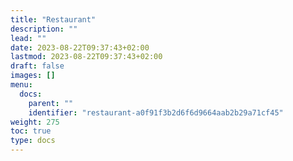 ```yaml
---
title: "Restaurant"
description: ""
lead: ""
date: 2023-08-22T09:37:43+02:00
lastmod: 2023-08-22T09:37:43+02:00
draft: false
images: []
menu:
  docs:
    parent: ""
    identifier: "restaurant-a0f91f3b2d6f6d9664aab2b29a71cf45"
weight: 275
toc: true
type: docs
---
```

